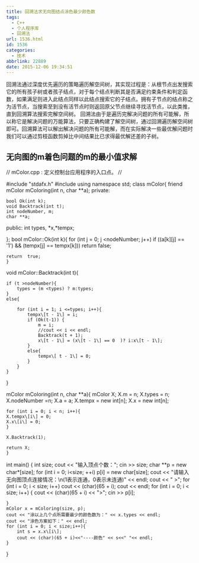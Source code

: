 ```yaml
---
title: 回溯法求无向图结点涂色最少颜色数
tags:
  - C++
  - 个人程序库
  - 回溯法
url: 1536.html
id: 1536
categories:
  - 技术
abbrlink: 22889
date: 2015-12-06 19:34:51
---
```


回溯法通过深度优先遍历的策略遍历解空间树，其实现过程是：从根节点出发搜索它的所有孩子树或者孩子结点，对于每个结点判断其是否满足约束条件和判定函数，如果满足则进入此结点同样以此结点搜索它的子结点。拥有子节点的结点称之为活节点，当搜索至到没有活节点时则返回原父节点继续寻找活节点，以此类推，直到回溯算法搜索完解空间树。 回溯法由于是遍历完解决问题的所有可能解，所以称它是解决问题的万能算法，只要正确构建了解空间树，通过回溯遍历解空间树即可。回溯算法可以解出解决问题的所有可能解，而在实际解决一些最优解问题时我们可以通过剪枝函数剪掉比中间结果比已求得最优解还差的子树。

无向图的m着色问题的m的最小值求解
-----------------

// mColor.cpp : 定义控制台应用程序的入口点。
//

#include "stdafx.h"
#include<iostream>
using namespace std;
class mColor{
	friend mColor mColoring(int n, char **a);
private:	
	
	bool Ok(int k);
	void Backtrack(int t);
	int nodeNumber, m;
	char **a;
public:
	int types, \*x,\*tempx;


};
bool mColor::Ok(int k){
	for (int j = 0; j <nodeNumber; j++)
	if ((a\[k\]\[j\] == '1') && (tempx\[j\] == tempx\[k\])) return false;
	
	return  true;
	}
void mColor::Backtrack(int t){

	if (t >nodeNumber){
		types = (m <types) ? m:types;
	}
	else{

		for (int i = 1; i <=types; i++){
			tempx\[t - 1\] = i;
			if (Ok(t-1)) {
				m = i;
				//cout << i << endl;
				Backtrack(t + 1); 
				x\[t - 1\] = (x\[t - 1\] == 0  )? i:x\[t - 1\];
			}
			else{
				tempx\[ t - 1\] = 0;
			}
		}
	}


}


mColor mColoring(int n, char **a){
		 mColor X;
	X.m = n;
	X.types = n;
	X.nodeNumber =n;
	X.a = a;
	X.tempx = new int\[n\];
	X.x = new int\[n\];

	for (int i = 0; i < n; i++){
	X.tempx\[i\] = 0;
	X.x\[i\] = 0;
	}
	
	X.Backtrack(1);

	return X;
	}
int main()
{
	int size;
	cout << "输入顶点个数："; 
	cin >> size;
	char \*\*p = new char\*\[size\];
	for (int i = 0; i<size; ++i)
p\[i\] = new   char\[size\];
	cout <<
		"请输入无向图顶点连接情况：\\n(1表示连通，0表示未连通)"
		<< endl;
	cout << " >";
	for (int i = 0; i < size; i++) cout << (char)(65 + i);
	cout << endl;
	for (int i = 0; i < size; i++)
	{
		cout << (char)(65 + i) << ">";
		cin >> p\[i\];

	}
	mColor x = mColoring(size, p);
	cout << "涂以上几个点所需要最少的颜色数为：" << x.types << endl;
	cout << "涂色方案如下：" << endl;
	for (int i = 0; i < size;i++){
		int s = x.x\[i\];
		cout << (char)(65 + i)<<"----颜色" << s<<" "<< endl;
	}


}